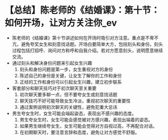 # 【总结】陈老师的《结婚课》：第十节：如何开场，让对方关注你_ev

-   陈老师的《结婚课》第十节讲述如何在开场时吸引对方注意。重点是不卑不亢，避免夸奖女生和刻意找话题。开场白要简单大方，包括刻头和身份。刻头过程包括打招呼、询问对方称呼和自我介绍。若对方愿意刻头，说明愿意继续交流。
-   通过刻头和解决身份问题来引起女生兴趣
    1.  刻头和身份问题是第一步，女生重视对方的身份
    2.  陈述自己的身份是关键，让女生了解你的工作和身份
    3.  正经的工作和身份可以引起女生兴趣，建立初步联系
-   客套部分和聊天技巧对于初次聊天至关重要
    1.  初次聊天要多聊一点，但不要夸女生或刻意找话题
    2.  聊天技巧不好可能导致女生冷淡，重视初次聊天的重要性
    3.  通过案例说明初次聊天的关键性，避免犯重大忌讳
-   男生夸女生时，女生可能会端起姿态，表现出不感兴趣的态度。
    1.  男生夸女生时，女生可能会感觉被对方感兴趣，表现出端着的姿态。
    2.  如果男生继续夸女生，女生可能会觉得对方自视过高，不再配合对话。
    3.  在初期聊天时，要注意言辞和态度，避免让对方感觉不舒服。
